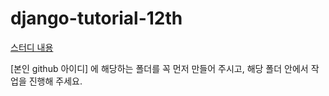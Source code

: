 # django-tutorial-12th

[스터디 내용](https://www.notion.so/1-Django-tutorial-43bd49334db6449c96d9b336b31cf2ac)  

[본인 github 아이디] 에 해당하는 폴더를 꼭 먼저 만들어 주시고, 해당 폴더 안에서 작업을 진행해 주세요.